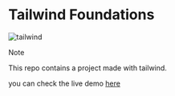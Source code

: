 # Tailwind Foundations

![tailwind](https://antoniogiordano.dev/assets/img/tailwind.jpeg)


> [!NOTE]
> This repo contains a project made with tailwind.

you can check the live demo [here]()
